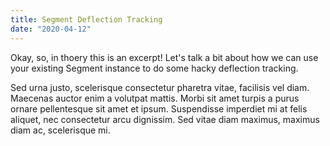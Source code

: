 ```yaml
---
title: Segment Deflection Tracking
date: "2020-04-12"
---
```


Okay, so, in thoery this is an excerpt! Let's talk a bit about how we can use your existing Segment instance to do some hacky deflection tracking. 

<!-- end -->

Sed urna justo, scelerisque consectetur pharetra vitae, facilisis vel diam. Maecenas auctor enim a volutpat mattis. Morbi sit amet turpis a purus ornare pellentesque sit amet et ipsum. Suspendisse imperdiet mi at felis aliquet, nec consectetur arcu dignissim. Sed vitae diam maximus, maximus diam ac, scelerisque mi.

